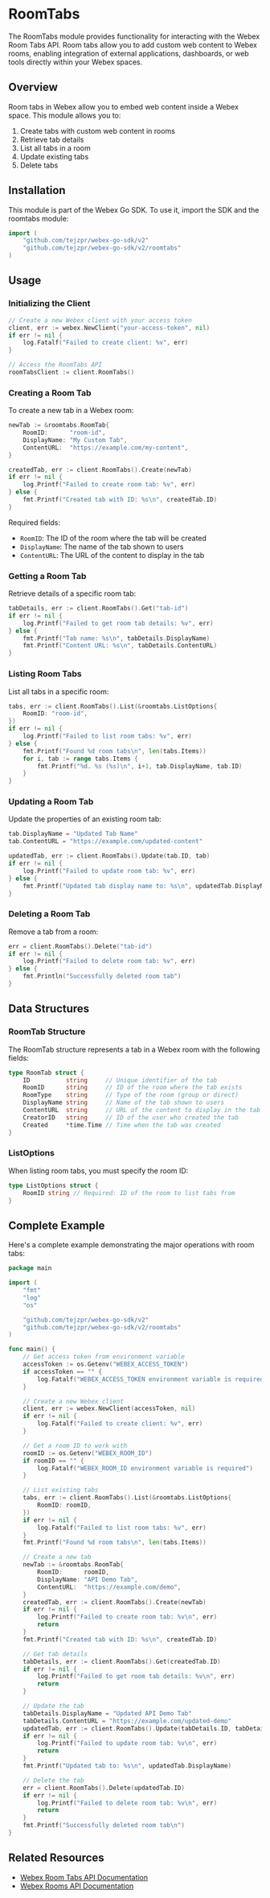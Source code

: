 # RoomTabs

The RoomTabs module provides functionality for interacting with the Webex Room Tabs API. Room tabs allow you to add custom web content to Webex rooms, enabling integration of external applications, dashboards, or web tools directly within your Webex spaces.

## Overview

Room tabs in Webex allow you to embed web content inside a Webex space. This module allows you to:

1. Create tabs with custom web content in rooms
2. Retrieve tab details
3. List all tabs in a room
4. Update existing tabs
5. Delete tabs

## Installation

This module is part of the Webex Go SDK. To use it, import the SDK and the roomtabs module:

```go
import (
    "github.com/tejzpr/webex-go-sdk/v2"
    "github.com/tejzpr/webex-go-sdk/v2/roomtabs"
)
```

## Usage

### Initializing the Client

```go
// Create a new Webex client with your access token
client, err := webex.NewClient("your-access-token", nil)
if err != nil {
    log.Fatalf("Failed to create client: %v", err)
}

// Access the RoomTabs API
roomTabsClient := client.RoomTabs()
```

### Creating a Room Tab

To create a new tab in a Webex room:

```go
newTab := &roomtabs.RoomTab{
    RoomID:      "room-id",
    DisplayName: "My Custom Tab",
    ContentURL:  "https://example.com/my-content",
}

createdTab, err := client.RoomTabs().Create(newTab)
if err != nil {
    log.Printf("Failed to create room tab: %v", err)
} else {
    fmt.Printf("Created tab with ID: %s\n", createdTab.ID)
}
```

Required fields:
- `RoomID`: The ID of the room where the tab will be created
- `DisplayName`: The name of the tab shown to users
- `ContentURL`: The URL of the content to display in the tab

### Getting a Room Tab

Retrieve details of a specific room tab:

```go
tabDetails, err := client.RoomTabs().Get("tab-id")
if err != nil {
    log.Printf("Failed to get room tab details: %v", err)
} else {
    fmt.Printf("Tab name: %s\n", tabDetails.DisplayName)
    fmt.Printf("Content URL: %s\n", tabDetails.ContentURL)
}
```

### Listing Room Tabs

List all tabs in a specific room:

```go
tabs, err := client.RoomTabs().List(&roomtabs.ListOptions{
    RoomID: "room-id",
})
if err != nil {
    log.Printf("Failed to list room tabs: %v", err)
} else {
    fmt.Printf("Found %d room tabs\n", len(tabs.Items))
    for i, tab := range tabs.Items {
        fmt.Printf("%d. %s (%s)\n", i+1, tab.DisplayName, tab.ID)
    }
}
```

### Updating a Room Tab

Update the properties of an existing room tab:

```go
tab.DisplayName = "Updated Tab Name"
tab.ContentURL = "https://example.com/updated-content"

updatedTab, err := client.RoomTabs().Update(tab.ID, tab)
if err != nil {
    log.Printf("Failed to update room tab: %v", err)
} else {
    fmt.Printf("Updated tab display name to: %s\n", updatedTab.DisplayName)
}
```

### Deleting a Room Tab

Remove a tab from a room:

```go
err = client.RoomTabs().Delete("tab-id")
if err != nil {
    log.Printf("Failed to delete room tab: %v", err)
} else {
    fmt.Println("Successfully deleted room tab")
}
```

## Data Structures

### RoomTab Structure

The RoomTab structure represents a tab in a Webex room with the following fields:

```go
type RoomTab struct {
    ID          string     // Unique identifier of the tab
    RoomID      string     // ID of the room where the tab exists
    RoomType    string     // Type of the room (group or direct)
    DisplayName string     // Name of the tab shown to users
    ContentURL  string     // URL of the content to display in the tab
    CreatorID   string     // ID of the user who created the tab
    Created     *time.Time // Time when the tab was created
}
```

### ListOptions

When listing room tabs, you must specify the room ID:

```go
type ListOptions struct {
    RoomID string // Required: ID of the room to list tabs from
}
```

## Complete Example

Here's a complete example demonstrating the major operations with room tabs:

```go
package main

import (
    "fmt"
    "log"
    "os"

    "github.com/tejzpr/webex-go-sdk/v2"
    "github.com/tejzpr/webex-go-sdk/v2/roomtabs"
)

func main() {
    // Get access token from environment variable
    accessToken := os.Getenv("WEBEX_ACCESS_TOKEN")
    if accessToken == "" {
        log.Fatalf("WEBEX_ACCESS_TOKEN environment variable is required")
    }

    // Create a new Webex client
    client, err := webex.NewClient(accessToken, nil)
    if err != nil {
        log.Fatalf("Failed to create client: %v", err)
    }

    // Get a room ID to work with
    roomID := os.Getenv("WEBEX_ROOM_ID")
    if roomID == "" {
        log.Fatalf("WEBEX_ROOM_ID environment variable is required")
    }

    // List existing tabs
    tabs, err := client.RoomTabs().List(&roomtabs.ListOptions{
        RoomID: roomID,
    })
    if err != nil {
        log.Fatalf("Failed to list room tabs: %v", err)
    }
    fmt.Printf("Found %d room tabs\n", len(tabs.Items))

    // Create a new tab
    newTab := &roomtabs.RoomTab{
        RoomID:      roomID,
        DisplayName: "API Demo Tab",
        ContentURL:  "https://example.com/demo",
    }
    createdTab, err := client.RoomTabs().Create(newTab)
    if err != nil {
        log.Printf("Failed to create room tab: %v\n", err)
        return
    }
    fmt.Printf("Created tab with ID: %s\n", createdTab.ID)

    // Get tab details
    tabDetails, err := client.RoomTabs().Get(createdTab.ID)
    if err != nil {
        log.Printf("Failed to get room tab details: %v\n", err)
        return
    }

    // Update the tab
    tabDetails.DisplayName = "Updated API Demo Tab"
    tabDetails.ContentURL = "https://example.com/updated-demo"
    updatedTab, err := client.RoomTabs().Update(tabDetails.ID, tabDetails)
    if err != nil {
        log.Printf("Failed to update room tab: %v\n", err)
        return
    }
    fmt.Printf("Updated tab to: %s\n", updatedTab.DisplayName)

    // Delete the tab
    err = client.RoomTabs().Delete(updatedTab.ID)
    if err != nil {
        log.Printf("Failed to delete room tab: %v\n", err)
        return
    }
    fmt.Printf("Successfully deleted room tab\n")
}
```

## Related Resources

- [Webex Room Tabs API Documentation](https://developer.webex.com/docs/api/v1/room-tabs)
- [Webex Rooms API Documentation](https://developer.webex.com/docs/api/v1/rooms)
